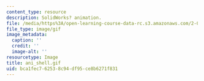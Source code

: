 ```yaml
---
content_type: resource
description: SolidWorks? animation.
file: /media/https%3A/open-learning-course-data-rc.s3.amazonaws.com/2-000-how-and-why-machines-work-spring-2002/bca1fec762538c94df95ce8b6271f831_ani_shell.gif
file_type: image/gif
image_metadata:
  caption: ''
  credit: ''
  image-alt: ''
resourcetype: Image
title: ani_shell.gif
uid: bca1fec7-6253-8c94-df95-ce8b6271f831
---
```

